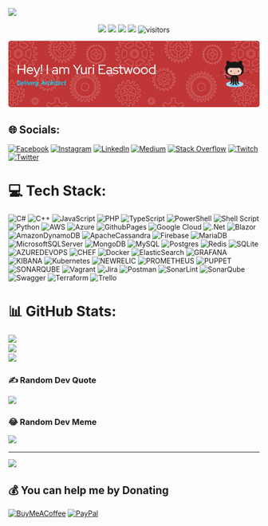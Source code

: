 ![](./assets/Bottom_up.svg)

<!--   my-icons -->
<p align="center">
    <a href="https://github.com/yurieastwood/yurieastwood"><img src="https://img.shields.io/badge/status-updating-brightgreen.svg"></a>
    <a href="https://github.com/yurieastwood/yurieastwood/graphs/contributors"><img src="https://img.shields.io/github/contributors/yurieastwood/yurieastwood?color=blue"></a>
    <a href="https://github.com/yurieastwood/yurieastwood/stargazers"><img src="https://img.shields.io/github/stars/yurieastwood/yurieastwood.svg?logo=github"></a>
    <a href="https://github.com/yurieastwood/yurieastwood/network/members"><img src="https://img.shields.io/github/forks/yurieastwood/yurieastwood.svg?color=blue&logo=github"></a>
    <img src="https://visitor-badge.laobi.icu/badge?page_id=yurieastwood.yurieastwood" alt="visitors"/>   
</p>

<!--   my-header-img -->
![](./assets/github-header-image.png)

## 🌐 Socials:
[![Facebook](https://img.shields.io/badge/Facebook-%231877F2.svg?logo=Facebook&logoColor=white)](https://facebook.com/yurieastwood) [![Instagram](https://img.shields.io/badge/Instagram-%23E4405F.svg?logo=Instagram&logoColor=white)](https://instagram.com/yurieastwood) [![LinkedIn](https://img.shields.io/badge/LinkedIn-%230077B5.svg?logo=linkedin&logoColor=white)](https://linkedin.com/in/yurieastwood) [![Medium](https://img.shields.io/badge/Medium-12100E?logo=medium&logoColor=white)](https://medium.com/@yurieastwood) [![Stack Overflow](https://img.shields.io/badge/-Stackoverflow-FE7A16?logo=stack-overflow&logoColor=white)](https://stackoverflow.com/users/3212472) [![Twitch](https://img.shields.io/badge/Twitch-%239146FF.svg?logo=Twitch&logoColor=white)](https://twitch.tv/yurieastwood) [![Twitter](https://img.shields.io/badge/Twitter-%231DA1F2.svg?logo=Twitter&logoColor=white)](https://twitter.com/yurieastwood) 

# 💻 Tech Stack:
![C#](https://img.shields.io/badge/c%23-%23239120.svg?style=flat&logo=csharp&logoColor=white) ![C++](https://img.shields.io/badge/c++-%2300599C.svg?style=flat&logo=c%2B%2B&logoColor=white) ![JavaScript](https://img.shields.io/badge/javascript-%23323330.svg?style=flat&logo=javascript&logoColor=%23F7DF1E) ![PHP](https://img.shields.io/badge/php-%23777BB4.svg?style=flat&logo=php&logoColor=white) ![TypeScript](https://img.shields.io/badge/typescript-%23007ACC.svg?style=flat&logo=typescript&logoColor=white) ![PowerShell](https://img.shields.io/badge/PowerShell-%235391FE.svg?style=flat&logo=powershell&logoColor=white) ![Shell Script](https://img.shields.io/badge/shell_script-%23121011.svg?style=flat&logo=gnu-bash&logoColor=white) ![Python](https://img.shields.io/badge/python-3670A0?style=flat&logo=python&logoColor=ffdd54) ![AWS](https://img.shields.io/badge/AWS-%23FF9900.svg?style=flat&logo=amazon-aws&logoColor=white) ![Azure](https://img.shields.io/badge/azure-%230072C6.svg?style=flat&logo=microsoftazure&logoColor=white) ![GithubPages](https://img.shields.io/badge/github%20pages-121013?style=flat&logo=github&logoColor=white) ![Google Cloud](https://img.shields.io/badge/GoogleCloud-%234285F4.svg?style=flat&logo=google-cloud&logoColor=white) ![.Net](https://img.shields.io/badge/.NET-5C2D91?style=flat&logo=.net&logoColor=white) ![Blazor](https://img.shields.io/badge/blazor-%235C2D91.svg?style=flat&logo=blazor&logoColor=white) ![AmazonDynamoDB](https://img.shields.io/badge/Amazon%20DynamoDB-4053D6?style=flat&logo=Amazon%20DynamoDB&logoColor=white) ![ApacheCassandra](https://img.shields.io/badge/cassandra-%231287B1.svg?style=flat&logo=apache-cassandra&logoColor=white) ![Firebase](https://img.shields.io/badge/Firebase-039BE5?style=flat&logo=Firebase&logoColor=white) ![MariaDB](https://img.shields.io/badge/MariaDB-003545?style=flat&logo=mariadb&logoColor=white) ![MicrosoftSQLServer](https://img.shields.io/badge/Microsoft%20SQL%20Server-CC2927?style=flat&logo=microsoft%20sql%20server&logoColor=white) ![MongoDB](https://img.shields.io/badge/MongoDB-%234ea94b.svg?style=flat&logo=mongodb&logoColor=white) ![MySQL](https://img.shields.io/badge/mysql-%2300000f.svg?style=flat&logo=mysql&logoColor=white) ![Postgres](https://img.shields.io/badge/postgres-%23316192.svg?style=flat&logo=postgresql&logoColor=white) ![Redis](https://img.shields.io/badge/redis-%23DD0031.svg?style=flat&logo=redis&logoColor=white) ![SQLite](https://img.shields.io/badge/sqlite-%2307405e.svg?style=flat&logo=sqlite&logoColor=white) ![AZUREDEVOPS](https://img.shields.io/badge/azuredevops-0078D7.svg?style=flat&logo=azuredevops&logoColor=white&color=%230078D7) ![CHEF](https://img.shields.io/badge/Chef-02303A.svg?style=flat&logo=Chef&logoColor=white&color=%23F09820) ![Docker](https://img.shields.io/badge/docker-%230db7ed.svg?style=flat&logo=docker&logoColor=white) ![ElasticSearch](https://img.shields.io/badge/-ElasticSearch-005571?style=flat&logo=elasticsearch) ![GRAFANA](https://img.shields.io/badge/grafana-F46800.svg?style=flat&logo=grafana&logoColor=white&color=%23F46800) ![KIBANA](https://img.shields.io/badge/kibana-005571.svg?style=flat&logo=kibana&logoColor=white&color=%23005571) ![Kubernetes](https://img.shields.io/badge/kubernetes-%23326ce5.svg?style=flat&logo=kubernetes&logoColor=white) ![NEWRELIC](https://img.shields.io/badge/newrelic-1CE783.svg?style=flat&logo=newrelic&logoColor=white&color=%231CE783) ![PROMETHEUS](https://img.shields.io/badge/prometheus-E6522C.svg?style=flat&logo=prometheus&logoColor=white&color=%23E6522C) ![PUPPET](https://img.shields.io/badge/Puppet-02303A.svg?style=flat&logo=Puppet&logoColor=white&color=%23FFAE1A) ![SONARQUBE](https://img.shields.io/badge/sonarqube-4E9BCD.svg?style=flat&logo=sonarqube&logoColor=white&color=%234E9BCD) ![Vagrant](https://img.shields.io/badge/vagrant-%231563FF.svg?style=flat&logo=vagrant&logoColor=white) ![Jira](https://img.shields.io/badge/jira-%230A0FFF.svg?style=flat&logo=jira&logoColor=white) ![Postman](https://img.shields.io/badge/Postman-FF6C37?style=flat&logo=postman&logoColor=white) ![SonarLint](https://img.shields.io/badge/SonarLint-CB2029?style=flat&logo=SONARLINT&logoColor=white) ![SonarQube](https://img.shields.io/badge/SonarQube-black?style=flat&logo=sonarqube&logoColor=4E9BCD) ![Swagger](https://img.shields.io/badge/-Swagger-%23Clojure?style=flat&logo=swagger&logoColor=white) ![Terraform](https://img.shields.io/badge/terraform-%235835CC.svg?style=flat&logo=terraform&logoColor=white) ![Trello](https://img.shields.io/badge/Trello-%23026AA7.svg?style=flat&logo=Trello&logoColor=white)

# 📊 GitHub Stats:
![](https://github-readme-stats.vercel.app/api?username=yurieastwood&theme=dark&hide_border=false&include_all_commits=true&count_private=true)<br/>
![](https://github-readme-streak-stats.herokuapp.com/?user=yurieastwood&theme=dark&hide_border=false)<br/>
![](https://github-readme-stats.vercel.app/api/top-langs/?username=yurieastwood&theme=dark&hide_border=false&include_all_commits=true&count_private=true&layout=compact)

### ✍️ Random Dev Quote
![](https://quotes-github-readme.vercel.app/api?type=horizontal&theme=dark)

### 😂 Random Dev Meme
<img src='https://randommeme-five.vercel.app/' style="height: 400px;"/>

---
[![](https://visitcount.itsvg.in/api?id=yurieastwood&icon=0&color=0)](https://visitcount.itsvg.in)

## 💰 You can help me by Donating
[![BuyMeACoffee](https://img.shields.io/badge/Buy%20Me%20a%20Coffee-ffdd00?style=for-the-badge&logo=buy-me-a-coffee&logoColor=black)](https://buymeacoffee.com/yurieastwood) [![PayPal](https://img.shields.io/badge/PayPal-00457C?style=for-the-badge&logo=paypal&logoColor=white)](https://paypal.me/yurieastwood) 

<!-- Proudly created with GPRM ( https://gprm.itsvg.in ) -->